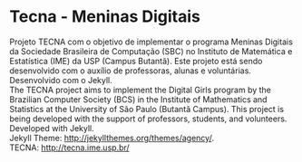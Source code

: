 Tecna - Meninas Digitais
====================

Projeto TECNA com o objetivo de implementar o programa Meninas Digitais da Sociedade Brasileira de Computação (SBC) no Instituto de Matemática e Estatística (IME) da USP (Campus Butantã). Este projeto está sendo desenvolvido com o auxílio de professoras, alunas e voluntárias.\
Desenvolvido com o Jekyll.\
The TECNA project aims to implement the Digital Girls program by the Brazilian Computer Society (BCS) in the Institute of Mathematics and Statistics at the University of São Paulo (Butantã Campus). This project is being developed with the support of professors, students, and volunteers.\
Developed with Jekyll.\
Jekyll Theme: http://jekyllthemes.org/themes/agency/. \
TECNA: http://tecna.ime.usp.br/

